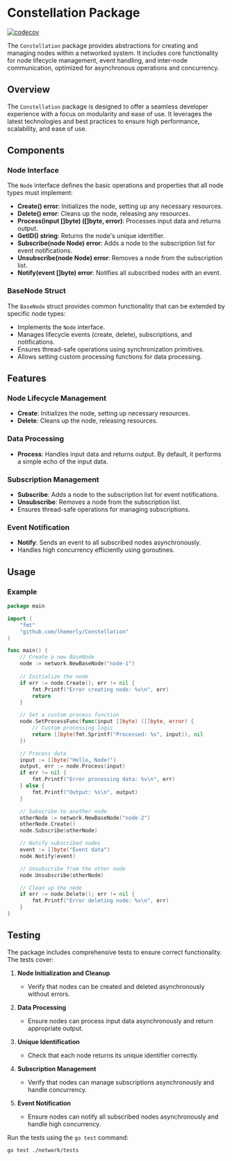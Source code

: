 # Constellation Package

[![codecov](https://codecov.io/gh/lhemerly/Constellation/branch/main/graph/badge.svg)](https://codecov.io/gh/lhemerly/Constellation)

The `Constellation` package provides abstractions for creating and managing nodes within a networked system. It includes core functionality for node lifecycle management, event handling, and inter-node communication, optimized for asynchronous operations and concurrency.

## Overview

The `Constellation` package is designed to offer a seamless developer experience with a focus on modularity and ease of use. It leverages the latest technologies and best practices to ensure high performance, scalability, and ease of use.

## Components

### Node Interface

The `Node` interface defines the basic operations and properties that all node types must implement:

- **Create() error**: Initializes the node, setting up any necessary resources.
- **Delete() error**: Cleans up the node, releasing any resources.
- **Process(input []byte) ([]byte, error)**: Processes input data and returns output.
- **GetID() string**: Returns the node's unique identifier.
- **Subscribe(node Node) error**: Adds a node to the subscription list for event notifications.
- **Unsubscribe(node Node) error**: Removes a node from the subscription list.
- **Notify(event []byte) error**: Notifies all subscribed nodes with an event.

### BaseNode Struct

The `BaseNode` struct provides common functionality that can be extended by specific node types:

- Implements the `Node` interface.
- Manages lifecycle events (create, delete), subscriptions, and notifications.
- Ensures thread-safe operations using synchronization primitives.
- Allows setting custom processing functions for data processing.

## Features

### Node Lifecycle Management

- **Create**: Initializes the node, setting up necessary resources.
- **Delete**: Cleans up the node, releasing resources.

### Data Processing

- **Process**: Handles input data and returns output. By default, it performs a simple echo of the input data.

### Subscription Management

- **Subscribe**: Adds a node to the subscription list for event notifications.
- **Unsubscribe**: Removes a node from the subscription list.
- Ensures thread-safe operations for managing subscriptions.

### Event Notification

- **Notify**: Sends an event to all subscribed nodes asynchronously.
- Handles high concurrency efficiently using goroutines.

## Usage

### Example

```go
package main

import (
    "fmt"
    "github.com/lhemerly/Constellation"
)

func main() {
    // Create a new BaseNode
    node := network.NewBaseNode("node-1")
    
    // Initialize the node
    if err := node.Create(); err != nil {
        fmt.Printf("Error creating node: %v\n", err)
        return
    }

    // Set a custom process function
    node.SetProcessFunc(func(input []byte) ([]byte, error) {
        // Custom processing logic
        return []byte(fmt.Sprintf("Processed: %s", input)), nil
    })

    // Process data
    input := []byte("Hello, Node!")
    output, err := node.Process(input)
    if err != nil {
        fmt.Printf("Error processing data: %v\n", err)
    } else {
        fmt.Printf("Output: %s\n", output)
    }

    // Subscribe to another node
    otherNode := network.NewBaseNode("node-2")
    otherNode.Create()
    node.Subscribe(otherNode)

    // Notify subscribed nodes
    event := []byte("Event data")
    node.Notify(event)

    // Unsubscribe from the other node
    node.Unsubscribe(otherNode)

    // Clean up the node
    if err := node.Delete(); err != nil {
        fmt.Printf("Error deleting node: %v\n", err)
    }
}
```

## Testing

The package includes comprehensive tests to ensure correct functionality. The tests cover:

1. **Node Initialization and Cleanup**
   - Verify that nodes can be created and deleted asynchronously without errors.

2. **Data Processing**
   - Ensure nodes can process input data asynchronously and return appropriate output.

3. **Unique Identification**
   - Check that each node returns its unique identifier correctly.

4. **Subscription Management**
   - Verify that nodes can manage subscriptions asynchronously and handle concurrency.

5. **Event Notification**
   - Ensure nodes can notify all subscribed nodes asynchronously and handle high concurrency.

Run the tests using the `go test` command:

```sh
go test ./network/tests
```
